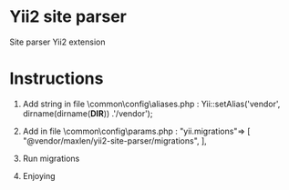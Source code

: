 Yii2 site parser
===============

Site parser Yii2 extension


Instructions
===============

1) Add string in file \common\config\aliases.php :
   Yii::setAlias('vendor', dirname(dirname(__DIR__))  .'/vendor');

2) Add in file \common\config\params.php :
   "yii.migrations"=> [
        "@vendor/maxlen/yii2-site-parser/migrations",
    ],
    
3) Run migrations

4) Enjoying
